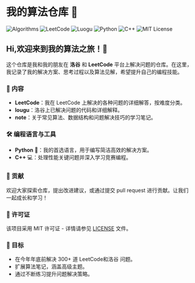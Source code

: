 # 我的算法仓库 🌟

![Algorithms](https://img.shields.io/badge/Algorithms-%E2%98%85%E2%98%85%E2%98%85%E2%98%85%E2%98%85-brightgreen)
![LeetCode](https://img.shields.io/badge/LeetCode-150%2B%20problems-orange)
![Luogu](https://img.shields.io/badge/Luogu-500%2B%20problems-blue)
![Python](https://img.shields.io/badge/Python-%E2%9C%94-blue)
![C++](https://img.shields.io/badge/C%2B%2B-%E2%9C%94-blue)
![MIT License](https://img.shields.io/github/license/tkzzzzzz6/Algorithm_beginner_learning_notes)

## Hi,欢迎来到我的算法之旅！🚀

这个仓库是我和我的朋友在 **洛谷** 和 **LeetCode** 平台上解决问题的仓库。在这里，我记录了我的解决方案、思考过程以及算法见解，希望提升自己的编程技能。

### 📝 内容

- **LeetCode**：我在 LeetCode 上解决的各种问题的详细解答，按难度分类。
- **lougu**：洛谷上已解决问题的代码和详细解释。
- **note**：关于常见算法、数据结构和问题解决技巧的学习笔记。

### 🛠️ 编程语言与工具

- **Python** 🐍：我的首选语言，用于编写简洁高效的解决方案。
- **C++** 💻：处理性能关键问题并深入学习竞赛编程。


### 🤝 贡献

欢迎大家探索仓库，提出改进建议，或通过提交 pull request 进行贡献。让我们一起成长和学习！

### 📄 许可证

该项目采用 MIT 许可证 - 详情请参见 [LICENSE](LICENSE) 文件。

### 🎯 目标

- 在今年年底前解决 300+ 道 LeetCode和洛谷 问题。
- 扩展算法笔记，涵盖高级主题。
- 通过不断练习提升问题解决策略。

